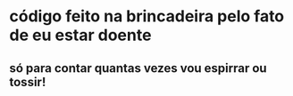 # código feito na brincadeira pelo fato de eu estar doente

## só para contar quantas vezes vou espirrar ou tossir!

